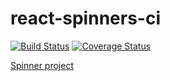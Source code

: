# react-spinners-ci

[![Build Status](https://travis-ci.org/FlavienGr/react-spinners-ci.svg?branch=master)](https://travis-ci.org/FlavienGr/react-spinners-ci)
[![Coverage Status](https://coveralls.io/repos/github/FlavienGr/react-spinners-ci/badge.svg?branch=master)](https://coveralls.io/github/FlavienGr/react-spinners-ci?branch=master)

[Spinner project](https://flaviengr.github.io/react-spinners-ci/)
